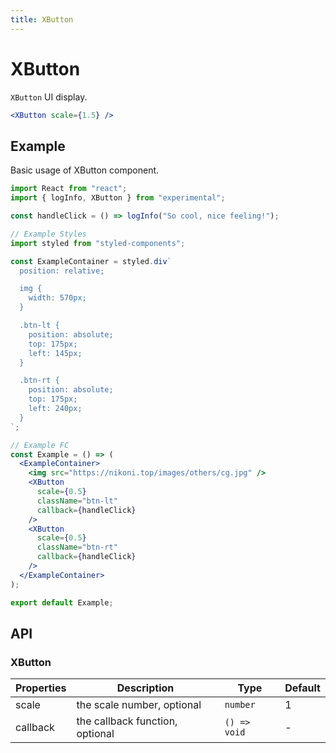 ```yaml
---
title: XButton
---
```


# XButton

`XButton` UI display.

```jsx
<XButton scale={1.5} />
```

## Example

Basic usage of XButton component.

```jsx live=local
import React from "react";
import { logInfo, XButton } from "experimental";

const handleClick = () => logInfo("So cool, nice feeling!");

// Example Styles
import styled from "styled-components";

const ExampleContainer = styled.div`
  position: relative;

  img {
    width: 570px;
  }

  .btn-lt {
    position: absolute;
    top: 175px;
    left: 145px;
  }

  .btn-rt {
    position: absolute;
    top: 175px;
    left: 240px;
  }
`;

// Example FC
const Example = () => (
  <ExampleContainer>
    <img src="https://nikoni.top/images/others/cg.jpg" />
    <XButton
      scale={0.5}
      className="btn-lt"
      callback={handleClick}
    />
    <XButton
      scale={0.5}
      className="btn-rt"
      callback={handleClick}
    />
  </ExampleContainer>
);

export default Example;
```

## API

### XButton

Properties | Description | Type | Default
-----------|------------|------|--------
| scale | the scale number, optional | `number` | 1 |
| callback | the callback function, optional | `() => void` | - |
